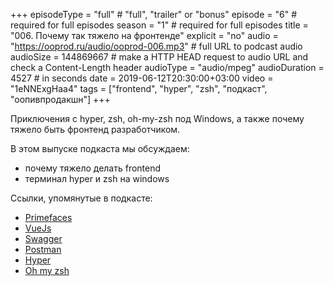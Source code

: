 +++
episodeType = "full" # "full", "trailer" or "bonus"
episode = "6" # required for full episodes
season = "1" # required for full episodes
title = "006. Почему так тяжело на фронтенде"
explicit = "no"
audio = "https://ooprod.ru/audio/ooprod-006.mp3" # full URL to podcast audio
audioSize = 144869667 # make a HTTP HEAD request to audio URL and check a Content-Length header
audioType = "audio/mpeg"
audioDuration = 4527 # in seconds
date = 2019-06-12T20:30:00+03:00
video = "1eNNExgHaa4"
tags = ["frontend", "hyper", "zsh", "подкаст", "оопивпродакшн"]
+++

Приключения с hyper, zsh, oh-my-zsh под Windows, а также почему тяжело быть фронтенд разработчиком.

<!--more-->

В этом выпуске подкаста мы обсуждаем:

- почему тяжело делать frontend
- терминал hyper и zsh на windows

Ссылки, упомянутые в подкасте:

- [Primefaces](https://www.primefaces.org/)
- [VueJs](https://vuejs.org/)
- [Swagger](https://swagger.io/)
- [Postman](https://www.getpostman.com/)
- [Hyper](https://hyper.is/)
- [Oh my zsh](https://ohmyz.sh/)
